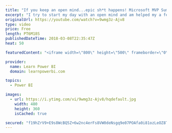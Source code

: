 ```yaml
---
title: "If you keep an open mind...epic sh*t happens! Microsoft MVP Summit Day 4"
excerpt: "I try to start my day with an open mind and am helped my a fellow MVP to achieve a breakthrough in my thinking. The power to change someone's thoughts is the most powerful force of all! -------------------------------------------------------------------------------------------- FREE Power BI Step-by-Step"
originalUrl: https://youtube.com/watch?v=9wmg3z-Ajv8
type: video
price: Free
length: PT6M18S
publishedDateTime: 2018-03-08T22:35:47Z
heat: 50

featuredContent: "<iframe width=\"800\" height=\"500\" frameborder=\"0\" src=\"https://www.youtube.com/embed/9wmg3z-Ajv8\" allow=\"accelerometer; autoplay; encrypted-media; gyroscope; picture-in-picture\" allowfullscreen></iframe>"

provider:
  name: Learn Power BI
  domain: learnpowerbi.com

topics:
  - Power BI

images:
  - url: https://i.ytimg.com/vi/9wmg3z-Ajv8/hqdefault.jpg
    width: 480
    height: 360
    isCached: true

secured: "f19hZrV9+E9s8WcBQ5Z+6w2nc4erFs8VW0deNsgq9e07POAfa0i81ozLeOZ8TE+VWtqhaO2O+Pj5KBCrLRNe5km4iFA+mDfQYKSB06eyFey/SH9FUSYzoyLXTT5Y9LW7wbjTQh/AEqrxuvxxo5zSN2si3PGMB8kjNvZ1i+Eo8Jb+bA+338izOp+FdrhWppGsR132oJMYo7odbXYtUKpAJMLAdfzSorykUG7JNX4MxZCAJdTuZpbSGjgUog9TmlQ6LWFcSlctLk8qinTbh9k0pdi1+2tYkottY67ceWsnJr38G4VIzTK+Z5ivmFntuz2qoFCDXSkFdqoZzypFAhGZmIkPYcqk0xRj/5veS8AChLeo3FL7vBOvbKkFhWTI3pVKnlLW8e6Fl8S0UXxk1pFlT4uAyfKgc/J5bf/En0UFubI=;8wmrCJFDzR78MsSU0TYkrw=="
---
```


